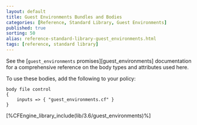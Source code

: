 ```yaml
---
layout: default
title: Guest Environments Bundles and Bodies
categories: [Reference, Standard Library, Guest Environments]
published: true
sorting: 50
alias: reference-standard-library-guest_environments.html
tags: [reference, standard library]
---
```


See the [`guest_environments` promises][guest_environments] documentation for a
comprehensive reference on the body types and attributes used here.

To use these bodies, add the following to your policy:

```cf3
body file control
{
	inputs => { "guest_environments.cf" }
}
```



[%CFEngine_library_include(lib/3.6/guest_environments)%]
